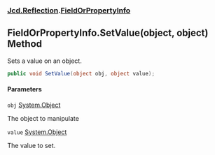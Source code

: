 ### [Jcd.Reflection](Jcd.Reflection.md 'Jcd.Reflection').[FieldOrPropertyInfo](Jcd.Reflection.FieldOrPropertyInfo.md 'Jcd.Reflection.FieldOrPropertyInfo')

## FieldOrPropertyInfo.SetValue(object, object) Method

Sets a value on an object.

```csharp
public void SetValue(object obj, object value);
```

#### Parameters

<a name='Jcd.Reflection.FieldOrPropertyInfo.SetValue(object,object).obj'></a>

`obj` [System.Object](https://docs.microsoft.com/en-us/dotnet/api/System.Object 'System.Object')

The object to manipulate

<a name='Jcd.Reflection.FieldOrPropertyInfo.SetValue(object,object).value'></a>

`value` [System.Object](https://docs.microsoft.com/en-us/dotnet/api/System.Object 'System.Object')

The value to set.